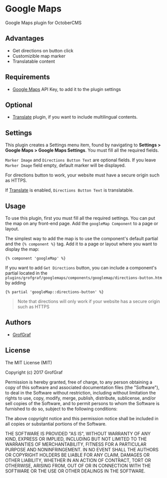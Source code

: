 # Google Maps
Google Maps plugin for OctoberCMS

## Advantages
* Get directions on button click
* Customizible map marker
* Translatable content

## Requirements
* [Google Maps](https://developers.google.com/maps/documentation/javascript/get-api-key) API Key, to add it to the plugin settings

## Optional
* [Translate](https://octobercms.com/plugin/rainlab-translate) plugin, if you want to include multilingual contents.

## Settings
This plugin creates a Settings menu item, found by navigating to **Settings > Google Maps > Google Maps Settings**. You must fill all the required fields.

`Marker Image` and `Directions Button Text` are optional fields. If you leave `Marker Image` field empty, default marker will be displayed.

For directions button to work, your website must have a secure origin such as HTTPS.

If [Translate](https://octobercms.com/plugin/rainlab-translate) is enabled, `Directions Button Text` is translatable.

## Usage
To use this plugin, first you must fill all the required settings. You can put the map on any front-end page. Add the `googleMap Component` to a page or layout.

The simplest way to add the map is to use the component's default partial and the `{% component %}` tag. Add it to a page or layout where you want to display the map:

    {% component 'googleMap' %}

If you want to add `Get Directions` button, you can include a component's partial located in the `plugins/grofgraf/googlemaps/components/googlemap/directions-button.htm` by adding

    {% partial 'googleMap::directions-button' %}
> Note that directions will only work if your website has a secure origin such as HTTPS

## Authors

* [GrofGraf](https://github.com/GrofGraf)

## License

The MIT License (MIT)

Copyright (c) 2017 GrofGraf

Permission is hereby granted, free of charge, to any person obtaining a copy of this software and associated documentation files (the "Software"), to deal in the Software without restriction, including without limitation the rights to use, copy, modify, merge, publish, distribute, sublicense, and/or sell copies of the Software, and to permit persons to whom the Software is furnished to do so, subject to the following conditions:

The above copyright notice and this permission notice shall be included in all copies or substantial portions of the Software.

THE SOFTWARE IS PROVIDED "AS IS", WITHOUT WARRANTY OF ANY KIND, EXPRESS OR IMPLIED, INCLUDING BUT NOT LIMITED TO THE WARRANTIES OF MERCHANTABILITY, FITNESS FOR A PARTICULAR PURPOSE AND NONINFRINGEMENT. IN NO EVENT SHALL THE AUTHORS OR COPYRIGHT HOLDERS BE LIABLE FOR ANY CLAIM, DAMAGES OR OTHER LIABILITY, WHETHER IN AN ACTION OF CONTRACT, TORT OR OTHERWISE, ARISING FROM, OUT OF OR IN CONNECTION WITH THE SOFTWARE OR THE USE OR OTHER DEALINGS IN THE SOFTWARE.
